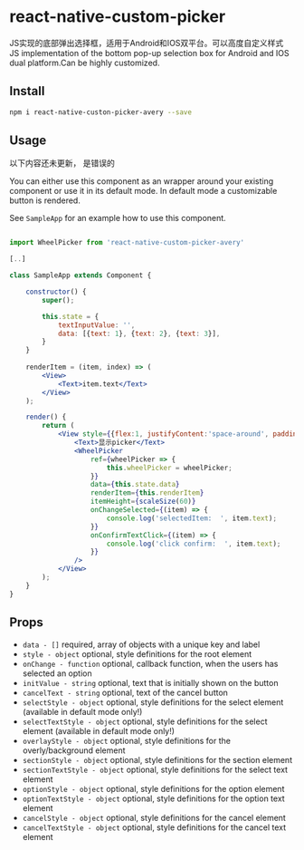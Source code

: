 # react-native-custom-picker
JS实现的底部弹出选择框，适用于Android和IOS双平台。可以高度自定义样式
JS implementation of the bottom pop-up selection box for Android and IOS dual platform.Can be highly customized.

## Install

```sh
npm i react-native-custon-picker-avery --save
```

## Usage
以下内容还未更新， 是错误的

You can either use this component as an wrapper around your existing component or use it in its default mode. In default mode a customizable button is rendered.

See `SampleApp` for an example how to use this component.

```jsx

import WheelPicker from 'react-native-custom-picker-avery'

[..]

class SampleApp extends Component {

    constructor() {
        super();

        this.state = {
            textInputValue: '',
            data: [{text: 1}, {text: 2}, {text: 3}],
        }
    }
    
    renderItem = (item, index) => (
        <View>
            <Text>item.text</Text>
        </View>
    );

    render() {
        return (
            <View style={{flex:1, justifyContent:'space-around', padding:50}}>
                <Text>显示picker</Text>
                <WheelPicker
                    ref={wheelPicker => {
                        this.wheelPicker = wheelPicker;
                    }}
                    data={this.state.data}
                    renderItem={this.renderItem}
                    itemHeight={scaleSize(60)}
                    onChangeSelected={(item) => {
                        console.log('selectedItem:  ', item.text);
                    }}
                    onConfirmTextClick={(item) => {
                        console.log('click confirm:  ', item.text);
                    }}
                />
            </View>
        );
    }
}
```

## Props

* `data - []` required, array of objects with a unique key and label
* `style - object` optional, style definitions for the root element
* `onChange - function` optional, callback function, when the users has selected an option
* `initValue - string` optional, text that is initially shown on the button
* `cancelText - string` optional, text of the cancel button
* `selectStyle - object` optional, style definitions for the select element (available in default mode only!)
* `selectTextStyle - object` optional, style definitions for the select element (available in default mode only!)
* `overlayStyle - object` optional, style definitions for the overly/background element
* `sectionStyle - object` optional, style definitions for the section element
* `sectionTextStyle - object` optional, style definitions for the select text element
* `optionStyle - object` optional, style definitions for the option element
* `optionTextStyle - object` optional, style definitions for the option text element
* `cancelStyle - object` optional, style definitions for the cancel element
* `cancelTextStyle - object` optional, style definitions for the cancel text element
